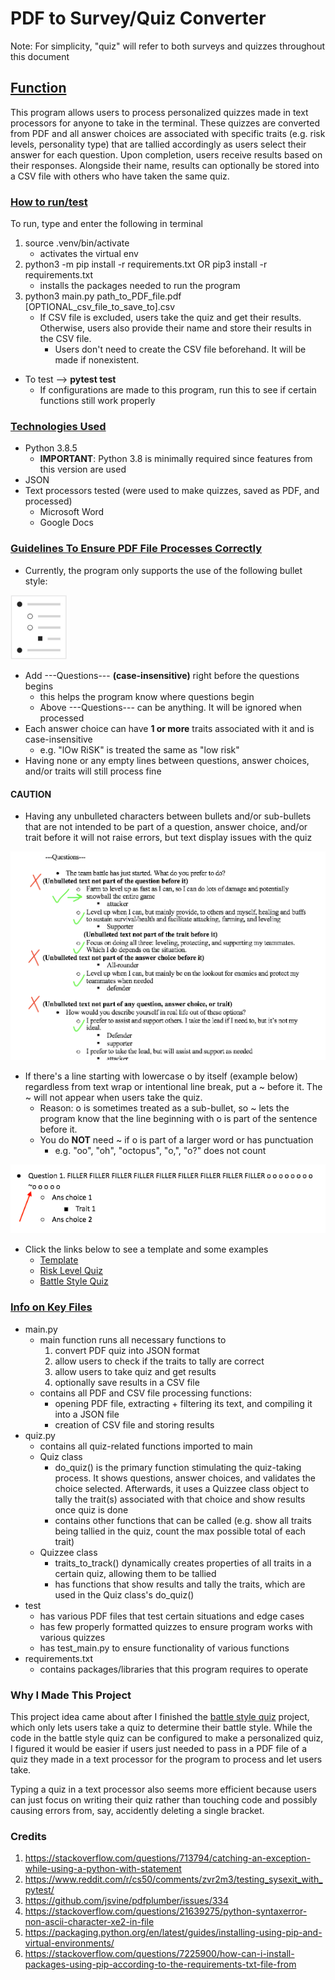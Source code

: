 # PDF to Survey/Quiz Converter
Note: For simplicity, "quiz" will refer to both surveys and quizzes throughout this document

## <u>Function</u>
This program allows users to process personalized quizzes made in text processors for anyone to take in the terminal. These quizzes are converted from PDF and all answer choices are associated with specific traits (e.g. risk levels, personality type) that are tallied accordingly as users select their answer for each question. Upon completion, users receive results based on their responses. Alongside their name, results can optionally be stored into a CSV file with others who have taken the same quiz. 

### <u> How to run/test</u>
To run, type and enter the following in terminal
1. source .venv/bin/activate
    * activates the virtual env
2. python3 -m pip install -r requirements.txt OR pip3 install -r requirements.txt
    * installs the packages needed to run the program
3. python3 main.py path_to_PDF_file.pdf [OPTIONAL_csv_file_to_save_to].csv
    * If CSV file is excluded, users take the quiz and get their results. Otherwise, users also provide their name and store their results in the CSV file.
        * Users don't need to create the CSV file beforehand. It will be made if nonexistent.

* To test --> <b>pytest test</b>
    * If configurations are made to this program, run this to see if certain functions still work properly

### <u>Technologies Used</u>
* Python 3.8.5
    * <b>IMPORTANT</b>: Python 3.8 is minimally required since features from this version are used
* JSON
* Text processors tested (were used to make quizzes, saved as PDF, and processed)
    * Microsoft Word
    * Google Docs

### <u>Guidelines To Ensure PDF File Processes Correctly</u>
* Currently, the program only supports the use of the following bullet style:

<img src="README_assets/bullet_style.png" alt="Dark circle bullets with its next two sub-bullets" width=90>

* Add ---Questions--- <b>(case-insensitive)</b> right before the questions begins 
    * this helps the program know where questions begin
    * Above ---Questions--- can be anything. It will be ignored when processed
* Each answer choice can have <b>1 or more</b> traits associated with it and is case-insensitive 
    * e.g. "lOw RiSK" is treated the same as "low risk"
* Having none or any empty lines between questions, answer choices, and/or traits will still process fine

#### CAUTION
* Having any unbulleted characters between bullets and/or sub-bullets that are not intended to be part of a question, answer choice, and/or trait before it will not raise errors, but text display issues with the quiz

![Example of unbulleted character error](README_assets/unbulleted_item_err.png)

* If there's a line starting with lowercase o by itself (example below) regardless from text wrap or intentional line break, put a ~ before it. The ~ will not appear when users take the quiz. 
    * Reason: o is sometimes treated as a sub-bullet, so ~ lets the program know that the line beginning with o is part of the sentence before it.
    * You do <b>NOT</b> need ~ if o is part of a larger word or has punctuation 
        * e.g. "oo", "oh", "octopus", "o,", "o?" does not count

![Example of using ~o](README_assets/o_escape.png)

* Click the links below to see a template and some examples
    * [Template](README_assets/template.pdf)
    * [Risk Level Quiz](test/test_files/proper_format_quizzes/risk_level.pdf)
    * [Battle Style Quiz](test/test_files/proper_format_quizzes/battle_style.pdf)

### <u>Info on Key Files</u>
* main.py
    * main function runs all necessary functions to 
        1. convert PDF quiz into JSON format
        2. allow users to check if the traits to tally are correct
        3. allow users to take quiz and get results
        4. optionally save results in a CSV file
    * contains all PDF and CSV file processing functions:
        * opening PDF file, extracting + filtering its text, and compiling it into a JSON file
        * creation of CSV file and storing results
* quiz.py
    * contains all quiz-related functions imported to main
    * Quiz class
        * do_quiz() is the primary function stimulating the quiz-taking process. It shows questions, answer choices, and validates the choice selected. Afterwards, it uses a Quizzee class object to tally the trait(s) associated with that choice and show results once quiz is done
        * contains other functions that can be called (e.g. show all traits being tallied in the quiz, count the max possible total of each trait)
    * Quizzee class
        * traits_to_track() dynamically creates properties of all traits in a certain quiz, allowing them to be tallied
        * has functions that show results and tally the traits, which are used in the Quiz class's do_quiz()
* test
    * has various PDF files that test certain situations and edge cases
    * has few properly formatted quizzes to ensure program works with various quizzes 
    * has test_main.py to ensure functionality of various functions
* requirements.txt
    * contains packages/libraries that this program requires to operate

### Why I Made This Project
This project idea came about after I finished the [battle style quiz](https://github.com/dnce17/battle_style_quiz) project, which only lets users take a quiz to determine their battle style. While the code in the battle style quiz can be configured to make a personalized quiz, I figured it would be easier if users just needed to pass in a PDF file of a quiz they made in a text processor for the program to process and let users take. 

Typing a quiz in a text processor also seems more efficient because users can just focus on writing their quiz rather than touching code and possibly causing errors from, say, accidently deleting a single bracket. 

### Credits
1) https://stackoverflow.com/questions/713794/catching-an-exception-while-using-a-python-with-statement
2) https://www.reddit.com/r/cs50/comments/zvr2m3/testing_sysexit_with_pytest/
3) https://github.com/jsvine/pdfplumber/issues/334
4) https://stackoverflow.com/questions/21639275/python-syntaxerror-non-ascii-character-xe2-in-file
5) https://packaging.python.org/en/latest/guides/installing-using-pip-and-virtual-environments/
6) https://stackoverflow.com/questions/7225900/how-can-i-install-packages-using-pip-according-to-the-requirements-txt-file-from
